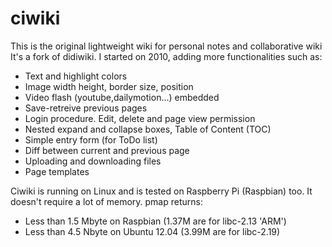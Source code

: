 # ciwiki
This is the original lightweight wiki for personal notes and collaborative wiki
It's a fork of didiwiki. I started on 2010, adding more functionalities such as:

- Text and highlight colors
- Image width height, border size, position
- Video flash (youtube,dailymotion...) embedded
- Save-retreive previous pages
- Login procedure. Edit, delete and page view permission
- Nested expand and collapse boxes, Table of Content (TOC)
- Simple entry form (for ToDo list)
- Diff between current and previous page
- Uploading and downloading files
- Page templates
 
Ciwiki is running on Linux and is tested on Raspberry Pi (Raspbian) too.
It doesn't require a lot of memory. pmap returns:
- Less than 1.5 Mbyte on Raspbian (1.37M are for libc-2.13 'ARM')
- Less than 4.5 Nbyte on Ubuntu 12.04 (3.99M are for libc-2.19) 


